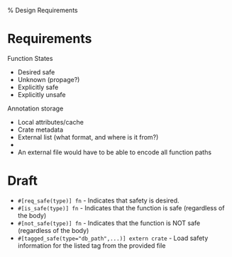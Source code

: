 % Design Requirements

# Requirements

Function States
- Desired safe
- Unknown (propage?)
- Explicitly safe
- Explicitly unsafe


Annotation storage
- Local attributes/cache
- Crate metadata
- External list (what format, and where is it from?)
 - 
 - An external file would have to be able to encode all function paths

# Draft

- `#[req_safe(type)] fn` - Indicates that safety is desired.
- `#[is_safe(type)] fn` - Indicates that the function is safe (regardless of the body)
- `#[not_safe(type)] fn` - Indicates that the function is NOT safe (regardless of the body)
- `#[tagged_safe(type="db_path",...)] extern crate` - Load safety information for the listed tag from the provided file

